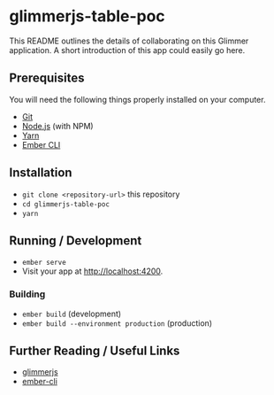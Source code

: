 # glimmerjs-table-poc

This README outlines the details of collaborating on this Glimmer application.
A short introduction of this app could easily go here.

## Prerequisites

You will need the following things properly installed on your computer.

* [Git](https://git-scm.com/)
* [Node.js](https://nodejs.org/) (with NPM)
* [Yarn](https://yarnpkg.com/en/)
* [Ember CLI](https://ember-cli.com/)

## Installation

* `git clone <repository-url>` this repository
* `cd glimmerjs-table-poc`
* `yarn`

## Running / Development

* `ember serve`
* Visit your app at [http://localhost:4200](http://localhost:4200).

### Building

* `ember build` (development)
* `ember build --environment production` (production)

## Further Reading / Useful Links

* [glimmerjs](http://github.com/tildeio/glimmer/)
* [ember-cli](https://ember-cli.com/)

